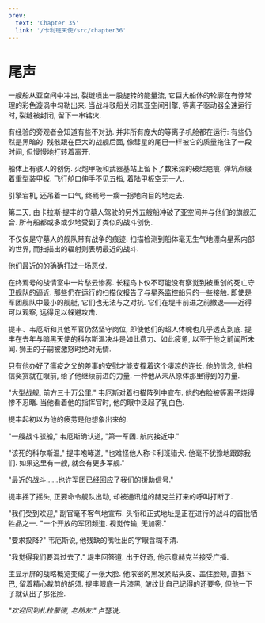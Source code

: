 ```yaml
---
prev:
  text: 'Chapter 35'
  link: '/卡利班天使/src/chapter36'
---
```


# 尾声

一艘船从亚空间中冲出, 裂缝喷出一股旋转的能量流, 它巨大船体的轮廓在有悖常理的彩色漩涡中勾勒出来. 当战斗驳船关闭其亚空间引擎, 等离子驱动器全速运行时, 裂缝被封闭, 留下一串钴火.

有经验的旁观者会知道有些不对劲. 并非所有庞大的等离子机舱都在运行: 有些仍然是黑暗的. 残骸跟在巨大的战舰后面, 像彗星的尾巴一样被它的质量拖住了一段时间, 但慢慢地打转着离开.

船体上有骇人的创伤. 火炮甲板和武器基站上留下了数米深的破烂疤痕. 弹坑点缀着重型装甲板. 飞行舱口伸手不见五指, 着陆甲板空无一人.

引擎宕机, 还吊着一口气, 终焉号一瘸一拐地向目的地走去.

第二天, 由卡拉斯·提丰的守墓人驾驶的另外五艘船冲破了亚空间并与他们的旗舰汇合. 所有船都或多或少地受到了类似的战斗创伤.

不仅仅是守墓人的舰队带有战争的痕迹. 扫描检测到船体毫无生气地漂向星系内部的世界, 而扫描出的辐射则表明最近的战斗.

他们最近的的确确打过一场恶仗.

在终焉号的战情室中一片愁云惨雾. 长程鸟卜仪不可能没有察觉到被重创的死亡守卫舰队的逼近. 那些仍在运行的扫描仪报告了与星系监控船只的一些接触. 即使是军团舰队中最小的舰艇, 它们也无法与之对抗. 它们在堤丰前进之前撤退——近得可以观察, 远得足以躲避攻击.

提丰、韦厄斯和其他军官仍然坚守岗位, 即使他们的超人体魄也几乎透支到底. 提丰在去年与暗黑天使的科尔斯温决斗是如此费力、如此疲惫, 以至于他之前闻所未闻. 狮王的子嗣被激怒时绝对无情.

只有他办好了瘟疫之父的差事的安慰才能支撑着这个凄凉的连长. 他的信念, 他相信奖赏就在眼前, 给了他继续前进的力量. 一种他从未从原体那里得到的力量.

"大型战舰, 前方三十万公里." 韦厄斯对着扫描阵列中宣布. 他的右脸被等离子烧得惨不忍睹. 当他看着他的指挥官时, 他的眼中泛起了乳白色.

提丰起初以为他的疲劳是他想象出来的.

"一艘战斗驳船," 韦厄斯确认道, "第一军团. 航向接近中."

"该死的科尔斯温," 提丰咆哮道, "也难怪他人称卡利班猎犬. 他毫不犹豫地跟踪我们. 如果这里有一艘, 就会有更多军舰."

"最近的战斗……也许军团已经回应了我们的援助信号."

提丰摇了摇头, 正要命令舰队出动, 却被通讯组的赫克兰打来的呼叫打断了.

"我们受到欢迎," 副官毫不客气地宣布. 头衔和正式地址是正在进行的战斗的首批牺牲品之一. "一个开放的军团频道. 视觉传输, 无加密."

"要求投降?" 韦厄斯说, 他残缺的嘴吐出的字眼含糊不清.

"我觉得我们要混过去了." 堤丰回答道. 出于好奇, 他示意赫克兰接受广播.

主显示屏的战略概览变成了一张大脸. 他浓密的黑发紧贴头皮、盖住脸颊, 直抵下巴, 留着精心裁剪的胡须. 提丰眼底一片漆黑, 皱纹比自己记得的还要多, 但他一下子就认出了那张脸.

*"欢迎回到扎拉蒙德, 老朋友."* 卢瑟说.
